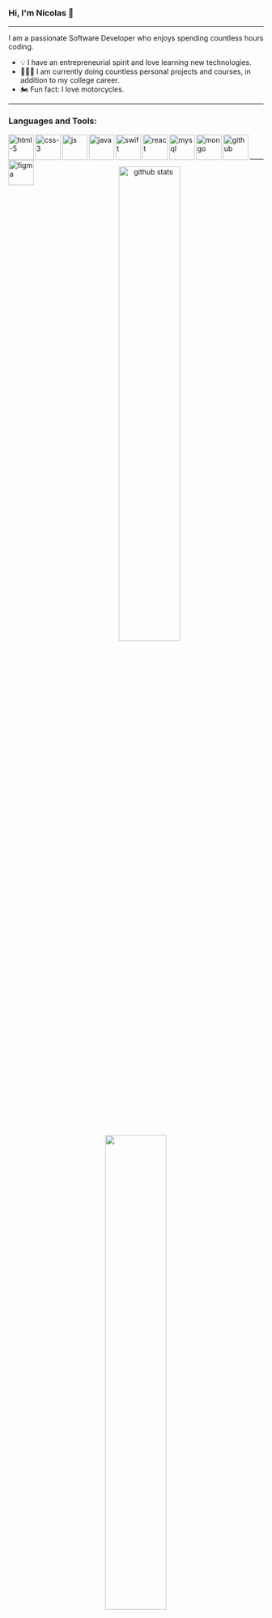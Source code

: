 ### Hi, I'm Nicolas 👋
<hr />
I am a passionate Software Developer who enjoys spending countless hours coding.

<ul>
  <li>💡 I have an entrepreneurial spirit and love learning new technologies.</li>
  <li>👨🏻‍💻 I am currently doing countless personal projects and courses, in addition to my college career.</li>
  <li>🏍️ Fun fact: I love motorcycles.</li>
 </ul>

<hr />

### Languages and Tools:
<p>
  <img align=left width=50 src="https://i.postimg.cc/YSRy6YgV/html-5.png" alt="html-5"/>
  <img align=left width=50 src="https://i.postimg.cc/q7Nj3SJt/css-3.png" alt="css-3"/>
  <img align=left width=50 src="https://i.postimg.cc/JzwgM1MT/js.png" alt="js"/>
  <img align=left width=50 src="https://i.postimg.cc/8zhYCqCT/java.png" alt="java"/>
  <img align=left width=50 src="https://i.postimg.cc/m2sxm5Yj/Swift-logo-768x768.png" alt="swift"/>
  <img align=left width=50 src="https://i.postimg.cc/02K3T6RM/1000-F-583616402-ee-FIru-MMz-I8p-FF4pk-Am-Djywd-MWu9-TQs-T-transformed-removebg-preview.png" alt="react"/>
  <img align=left width=50 src="https://i.postimg.cc/bwCmdphc/mysql.png" alt="mysql"/>
  <img align=left width=50 src="https://i.postimg.cc/RVXPwsXN/mongodb-logo-D13-D67-C930-seeklogo-com.png" alt="mongo" />
  <img align=left width=50 src="https://i.postimg.cc/JhM2HPyZ/github.png" alt="github"/>
  <img align=left width=50 src="https://i.postimg.cc/13fpCFL2/figma.png' border='0' alt='figma'" alt="figma"/>
</p>

<br />
<br />
<hr />

<div align="center">  
  <img width="49%" height="auto" src="https://github-readme-stats.vercel.app/api?username=Ncolvvs&show_icons=true&count_private=true&hide_border=true&title_color=e59647&icon_color=e59647&text_color=c9d1d9&bg_color=0d1117" alt="github stats"/> 
 
  <img width="49%" height="auto" src="https://github-readme-streak-stats.herokuapp.com/?user=Ncolvvs&theme=black-ice&hide_border=true&stroke=222125&background=0D1117&ring=e59647&fire=e59647&currStreakLabel=c9d1d9"/>
</div>

<div align="center">
  <img src="https://github-readme-stats.vercel.app/api/top-langs/?username=Ncolvvs&layout=compact&title_color=e59647&bg_color=0d1117&hide_border=true&text_color=ffffff">
</div>
